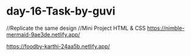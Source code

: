 # day-16-Task-by-guvi
//Replicate the same design 
//Mini Project HTML & CSS
https://nimble-mermaid-9ae3de.netlify.app/

https://foodby-karthi-24aa5b.netlify.app/
